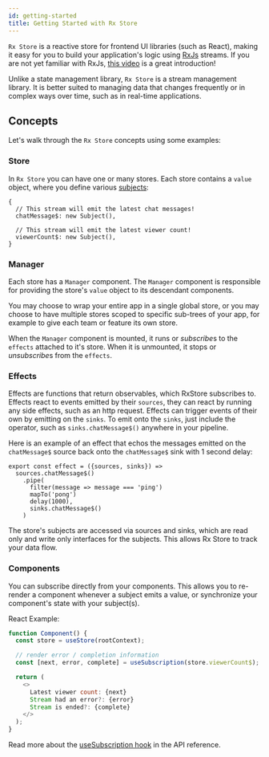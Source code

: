 ```yaml
---
id: getting-started
title: Getting Started with Rx Store
---
```


`Rx Store` is a reactive store for frontend UI libraries (such as React), making it easy for you to build your application's logic using [RxJs](https://rxjs.dev/) streams. If you are not yet familiar with RxJs, [this video](https://www.youtube.com/watch?v=ewcoEYS85Co) is a great introduction!

Unlike a state management library, `Rx Store` is a stream management library. It is better suited to managing data that changes frequently or in complex ways over time, such as in real-time applications.

## Concepts

Let's walk through the `Rx Store` concepts using some examples:

### Store

In `Rx Store` you can have one or many stores. Each store contains a `value` object, where you define various [subjects](./rxjs-concepts.md):

```
{
  // This stream will emit the latest chat messages!
  chatMessage$: new Subject(),

  // This stream will emit the latest viewer count!
  viewerCount$: new Subject(),
}
```

### Manager

Each store has a `Manager` component. The `Manager` component is responsible for providing the store's `value` object to its descendant components.

You may choose to wrap your entire app in a single global store, or you may choose to have multiple stores scoped to specific sub-trees of your app, for example to give each team or feature its own store.

When the `Manager` component is mounted, it runs or *subscribe*s to the `effects` attached to it's store. When it is unmounted, it stops or *unsubscribe*s from the `effects`.

### Effects

Effects are functions that return observables, which RxStore subscribes to. Effects react to events emitted by their `sources`, they can react by running any side effects, such as an http request. Effects can trigger events of their own by emitting on the `sinks`. To emit onto the `sinks`, just include the operator, such as `sinks.chatMessage$()` anywhere in your pipeline.

Here is an example of an effect that echos the messages emitted on the `chatMessage$` source back onto the `chatMessage$` sink with 1 second delay:

```tsx
export const effect = ({sources, sinks}) =>
  sources.chatMessage$()
    .pipe(
      filter(message => message === 'ping')
      mapTo('pong')
      delay(1000),
      sinks.chatMessage$()
    )
```

The store's subjects are accessed via sources and sinks, which are read only and write only interfaces for the subjects. This allows Rx Store to track your data flow.

### Components

You can subscribe directly from your components. This allows you to re-render a component whenever a subject emits a value, or synchronize your component's state with your subject(s).

React Example:

```js
function Component() {
  const store = useStore(rootContext);

  // render error / completion information
  const [next, error, complete] = useSubscription(store.viewerCount$);

  return (
    <>
      Latest viewer count: {next}
      Stream had an error?: {error}
      Stream is ended?: {complete}
    </>
  );
}
```

Read more about the [useSubscription hook](./react/api-reference/use-subscription.md) in the API reference.
